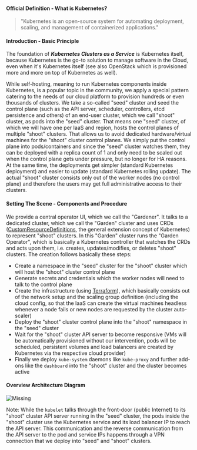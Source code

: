 #### Official Definition - What is Kubernetes?

>  "Kubernetes is an open-source system for automating deployment, scaling, and management of containerized applications."

#### Introduction - Basic Principle

The foundation of _**Kubernetes Clusters as a Service**_ is Kubernetes itself, because Kubernetes is the go-to solution to manage software in the Cloud, even when it's Kubernetes itself (see also OpenStack which is provisioned more and more on top of Kubernetes as well).

While self-hosting, meaning to run Kubernetes components inside Kubernetes, is a popular topic in the community, we apply a special pattern catering to the needs of our cloud platform to provision hundreds or even thousands of clusters. We take a so-called "seed" cluster and seed the control plane (such as the API server, scheduler, controllers, etcd persistence and others) of an end-user cluster, which we call "shoot" cluster, as pods into the "seed" cluster. That means one "seed" cluster, of which we will have one per IaaS and region, hosts the control planes of multiple "shoot" clusters. That allows us to avoid dedicated hardware/virtual machines for the "shoot" cluster control planes. We simply put the control plane into pods/containers and since the "seed" cluster watches them, they can be deployed with a replica count of 1 and only need to be scaled out when the control plane gets under pressure, but no longer for HA reasons. At the same time, the deployments get simpler (standard Kubernetes deployment) and easier to update (standard Kubernetes rolling update). The actual "shoot" cluster consists only out of the worker nodes (no control plane) and therefore the users may get full administrative access to their clusters.

#### Setting The Scene - Components and Procedure

We provide a central operator UI, which we call the "Gardener". It talks to a dedicated cluster, which we call the "Garden" cluster and uses CRDs ([CustomResourceDefinitions](https://kubernetes.io/docs/concepts/api-extension/custom-resources/#customresourcedefinitions), the general extension concept of Kubernetes) to represent "shoot" clusters. In this "Garden" cluster runs the "Garden Operator", which is basically a Kubernetes controller that watches the CRDs and acts upon them, i.e. creates, updates/modifies, or deletes "shoot" clusters. The creation follows basically these steps:
* Create a namespace in the "seed" cluster for the "shoot" cluster which will host the "shoot" cluster control plane
* Generate secrets and credentials which the worker nodes will need to talk to the control plane
* Create the infrastructure (using [Terraform](https://www.terraform.io/)), which basically consists out of the network setup and the scaling group definition (including the cloud config, so that the IaaS can create the virtual machines headless whenever a node fails or new nodes are requested by the cluster auto-scaler)
* Deploy the "shoot" cluster control plane into the "shoot" namespace in the "seed" cluster
* Wait for the "shoot" cluster API server to become responsive (VMs will be automatically provisioned without our intervention, pods will be scheduled, persistent volumes and load balancers are created by Kubernetes via the respective cloud provider)
* Finally we deploy `kube-system` daemons like `kube-proxy` and further add-ons like the `dashboard` into the "shoot" cluster and the cluster becomes active

#### Overview Architecture Diagram

![Missing](https://github.wdf.sap.corp/gardener/gardener-docs/raw/master/images/tam-block-diagram-overview.png)

Note: While the `kubelet` talks through the front-door (public Internet) to its "shoot" cluster API server running in the "seed" cluster, the pods inside the "shoot" cluster use the Kubernetes service and its load balancer IP to reach the API server. This communication and the reverse communication from the API server to the pod and service  IPs happens through a VPN connection that we deploy into "seed" and "shoot" clusters.
